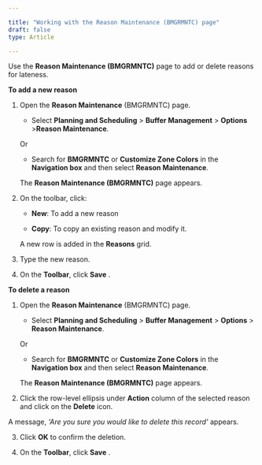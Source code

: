 ```yaml
---

title: "Working with the Reason Maintenance (BMGRMNTC) page"
draft: false
type: Article

---
```


Use the **Reason Maintenance (BMGRMNTC)**  page to add or delete reasons for lateness.

**To add a new reason**

1. Open the **Reason Maintenance** (BMGRMNTC) page.

    - Select **Planning and Scheduling** > **Buffer Management** > **Options** >**Reason Maintenance**.

    Or

    - Search for **BMGRMNTC** or **Customize Zone Colors** in the **Navigation box** and then select **Reason Maintenance**.

    The **Reason Maintenance (BMGRMNTC)**  page appears.

2. On the toolbar, click:

    - **New**: To add a new reason

    - **Copy**: To copy an existing reason and modify it.

    A new row is added in the **Reasons** grid.

3. Type the new reason.

4. On the **Toolbar**, click **Save** .

**To delete a reason**

1. Open the **Reason Maintenance** (BMGRMNTC) page.

    - Select **Planning and Scheduling** > **Buffer Management** > **Options** > **Reason Maintenance**.

    Or

    - Search for **BMGRMNTC** or **Customize Zone Colors** in the **Navigation box** and then select **Reason Maintenance**.

    The **Reason Maintenance (BMGRMNTC)**  page appears.

2. Click the row-level ellipsis under **Action** column of the selected reason and click on the **Delete** icon.

A message, *'Are you sure you would like to delete this record'* appears.

3. Click **OK** to confirm the deletion.

4. On the **Toolbar**, click **Save** .
